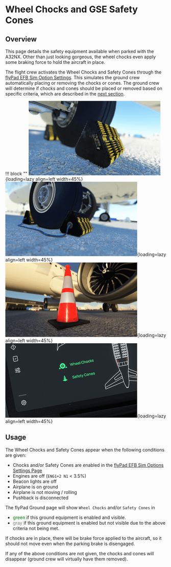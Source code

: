 # Wheel Chocks and GSE Safety Cones

## Overview

This page details the safety equipment available when parked with the A32NX. Other than just looking gorgeous, the wheel chocks even apply some braking force to hold the aircraft in place.

The flight crew activates the Wheel Chocks and Safety Cones through the 
[flyPad EFB Sim Option Settings](flypados3/settings.md#sim-options).
This simulates the ground crew automatically placing or removing the chocks or cones. The ground crew will determine if chocks and cones should be placed or removed based on specific criteria, which are described in the [next section](#usage).

!!! block ""
    ![Wheel Chocks](../assets/feature-guides/chocks-cones/chocks.png "Wheel Chocks"){loading=lazy align=left width=45%}
    ![Wheel Chocks](../assets/feature-guides/chocks-cones/chocks_2.png "Wheel Chocks"){loading=lazy align=left width=45%}
     <br>
    ![GSE Safety Cone](../assets/feature-guides/chocks-cones/cones.png "GSE Safety Cone"){loading=lazy align=left width=45%}
    ![EFB Ground Buttons for Chocks and Cones](../assets/feature-guides/chocks-cones/efb-ground-chocks-cones.png "EFB Ground Buttons for Chocks and Cones"){loading=lazy align=left width=45%}

## Usage

The Wheel Chocks and Safety Cones appear when the following conditions are given:

- Chocks and/or Safety Cones are enabled in the [flyPad EFB Sim Options Settings Page](flypados3/settings.md#sim-options)
- Engines are off (`ENG1+2 N1` < 3.5%)
- Beacon lights are off
- Airplane is on ground
- Airplane is not moving / rolling
- Pushback is disconnected

The flyPad Ground page will show `Wheel Chocks` and/or `Safety Cones` in 

- <span style=color:green>green</span> if this ground equipment is enabled and visible.
- <span style=color:gray>gray</span> if this ground equipment is enabled but not visible due to the above criteria not 
  being 
  met. 

If chocks are in place, there will be brake force applied to the aircraft, so it should not move even when the parking brake is disengaged.

If any of the above conditions are not given, the chocks and cones will disappear (ground crew will virtually have them removed).
